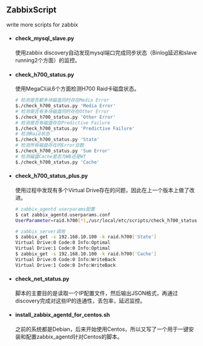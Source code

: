 ## ZabbixScript
write more scripts for zabbix

* #### check_mysql_slave.py ####

  使用zabbix discovery自动发现mysql端口完成同步状态（Binlog延迟和slave running2个方面）的监控。
  
* #### check_h700_status.py ####

  使用MegaCli从6个方面检测H700 Raid卡磁盘状态。
  
    ```bash
    # 检测是否都多块磁盘同时存在Media Error
    $./check_h700_status.py 'Media Error'
    # 检测是否有多块磁盘同时存在Other Error
    $./check_h700_status.py 'Other Error'
    # 检测是否有磁盘存在Predictive Failure
    $./check_h700_status.py 'Predictive Failure'
    # 检测Raid状态
    $./check_h700_status.py 'State'
    # 检测所有磁盘存在的Error总数
    $./check_h700_status.py 'Sum Error'
    # 检测磁盘Cache是否为WB还是WT
    $./check_h700_status.py 'Cache'
    ```
* #### check_h700_status_plus.py ####

  使用过程中发现有多个Virtual Drive存在的问题，因此在上一个版本上做了改进。
  
    ```bash
    # zabbix_agentd userparams配置
    $ cat zabbix_agentd.userparams.conf
    UserParameter=raid.h700[*],/usr/local/etc/scripts/check_h700_status_plus.py $1
    
    # zabbix_server调用
    $ zabbix_get -s 192.168.10.100 -k raid.h700['State']
    Virtual Drive:0 Code:0 Info:Optimal
    Virtual Drive:1 Code:0 Info:Optimal
    $ zabbix_get -s 192.168.10.100 -k raid.h700['Cache']
    Virtual Drive:0 Code:0 Info:WriteBack
    Virtual Drive:1 Code:0 Info:WriteBack
    ```
  
* #### check_net_status.py ####

  脚本的主要目的是读取一个IP配置文件，然后输出JSON格式，再通过discovery完成对这些IP的连通性，丢包率，延迟监控。

* #### install_zabbix_agentd_for_centos.sh ####

  之前的系统都是Debian，后来开始使用Centos，所以又写了一个用于一键安装和配置zabbix_agentd针对Centos的脚本。
